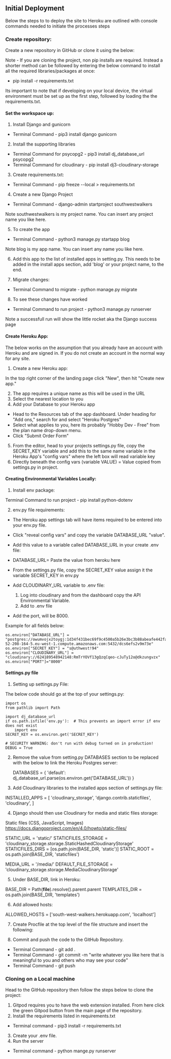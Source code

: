 ## Initial Deployment
Below the steps to to deploy the site to Heroku are outlined with console commands needed to initiate the processes steps

### Create repository:

Create a new repository in GitHub or clone it using the below: 

Note - If you are cloning the project, non pip installs are required. Instead a shorter method can be followed by entering the below command to install all the required libraries/packages at once:

  * pip install -r requirements.txt

Its important to note that if developing on your local device, the virtual environment must be set up as the first step, followed by loading the the requirements.txt. 

#### Set the workspace up:

1. Install Django and gunicorn

  * Terminal Command - pip3 install django gunicorn

2. Install the supporting libraries 

  * Terminal Command for psycopg2 - pip3 install dj_database_url psycopg2
  * Terminal Command for cloudinary - pip install dj3-cloudinary-storage

3. Create requirements.txt:

  * Terminal Command - pip freeze --local > requirements.txt

4. Create a new Django Project

  * Terminal Command - django-admin startproject southwestwalkers 

Note southwestwalkers is my project name. You can insert any project name you like here. 

5. To create the app 

  * Terminal Command - python3 manage.py startapp blog

Note blog is my app name. You can insert any name you like here. 

6. Add this app to the list of installed apps in setting.py. This needs to be added in the install apps section, add 'blog' or your project name, to the end.

7. Migrate changes:

  * Terminal Command to migrate - python manage.py migrate

8. To see these changes have worked

  * Terminal Command to run project - python3 manage.py runserver

Note a successfull run will show the little rocket aka the Django success page

#### Create Heroku App:

The below works on the assumption that you already have an account with Heroku and are signed in. If you do not create an account in the normal way for any site. 

1. Create a new Heroku app:

In the top right corner of the landing page click "New", then hit "Create new app."

2. The app requires a unique name as this will be used in the URL
3. Select the nearest location to you
4. Add your Database to your Heroku app

  * Head to the Resources tab of the app dashboard. Under heading for "Add ons," search for and select "Heroku Postgres"
  * Select what applies to you, here its probably "Hobby Dev - Free" from the plan name drop-down menu.
  * Click "Submit Order Form"

5. From the editor, head to your projects settings.py file, copy the SECRET_KEY variable and add this to the same name variable in the Heroku App's "config vars" where the left box will read variable key
6. Directly beneath the config vars (variable VALUE) = Value copied from settings.py in project.


#### Creating Environmental Variables Locally:

1. Install env package:

Terminal Command to run project - pip install python-dotenv

2. env.py file requirements:

  * The Heroku app settings tab will have items required to be entered into your env.py file.
  * Click "reveal config vars" and copy the variable DATABASE_URL "value". 
  * Add this value to a variable called DATABASE_URL in your create .env file:

  * DATABASE_URL= Paste the value from heroku here
  * From the settings.py file, copy the SECRET_KEY value assign it the variable SECRET_KEY in env.py
  * Add CLOUDINARY_URL variable to .env file:
    1. Log into cloudinary and from the dashboard copy the API Environmental Variable.
    2. Add to .env file
  * Add the port, will be 8000. 

Example for all fields below: 

    os.environ["DATABASE_URL"] = "postgres://owumvojxztoygj:1d34f431bec69f9c4500a5b26e3bc3b88abeafe442fa00d3e3c4d7baf5c1cac3@ec2-52-208-164-5.eu-west-1.compute.amazonaws.com:5432/dcs6efs2v9m73e"
    os.environ["SECRET_KEY"] = "s@uthwest!94"
    os.environ["CLOUDINARY_URL"] = "cloudinary://624189548942148:RmTrYOVf13gQzqCqeo-cJuTy12o@dkzungvzx"
    os.environ["PORT"]="8000"

#### Settings.py file

1. Setting up settings.py File:

The below code should go at the top of your settings.py:

    import os
    from pathlib import Path

    import dj_database_url
    if os.path.isfile('env.py'):  # This prevents an import error if env does not exist
        import env
    SECRET_KEY = os.environ.get('SECRET_KEY')

    # SECURITY WARNING: don't run with debug turned on in production!
    DEBUG = True

2. Remove the value from setting.py DATABASES section to be replaced with the below to link the Heroku Postgres server:

    DATABASES = {
        'default': dj_database_url.parse(os.environ.get('DATABASE_URL'))
    }

3. Add Cloudinary libraries to the installed apps section of settings.py file:

 INSTALLED_APPS = [
  'cloudinary_storage',
  'django.contrib.staticfiles',
  'cloudinary',
]

4. Django should then use Cloudinary for media and static files storage:

  Static files (CSS, JavaScript, Images)
  https://docs.djangoproject.com/en/4.0/howto/static-files/

  STATIC_URL = 'static/'
  STATICFILES_STORAGE = 'cloudinary_storage.storage.StaticHashedCloudinaryStorage'
  STATICFILES_DIRS = [os.path.join(BASE_DIR, 'static')]
  STATIC_ROOT = os.path.join(BASE_DIR, 'staticfiles')

  MEDIA_URL = '/media/'
  DEFAULT_FILE_STORAGE = 'cloudinary_storage.storage.MediaCloudinaryStorage'

5. Under BASE_DIR, link in Heroku:

BASE_DIR = Path(__file__).resolve().parent.parent
TEMPLATES_DIR = os.path.join(BASE_DIR, 'templates')

6. Add allowed hosts:

ALLOWED_HOSTS = ['south-west-walkers.herokuapp.com', 'localhost']

7. Create Procfile at the top level of the file structure and insert the following:

8. Commit and push the code to the GitHub Repository.

  * Terminal Command - git add .
  * Terminal Command - git commit -m "write whatever you like here that is meaningful to you and others who may see your code"
  * Terminal Command - git push


### Cloning on a Local machine

Head to the GitHub repository then follow the steps below to clone the project:

1. Gitpod requires you to have the web extension installed. From here click the green Gitpod button from the main page of the repository. 
2. Install the requirements listed in requirements.txt 

  * Terminal command - pip3 install -r requirements.txt

3. Create your .env file.
4. Run the server

  * Terminal command - python mange.py runserver

